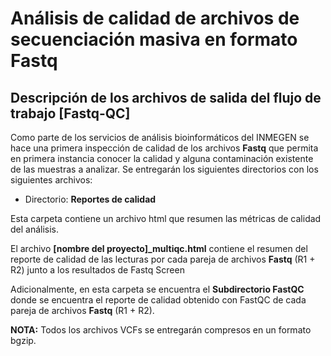 # Análisis de calidad de archivos de secuenciación masiva en formato Fastq

## Descripción de los archivos de salida del flujo de trabajo [Fastq-QC]

Como parte de los servicios de análisis bioinformáticos del INMEGEN se hace una primera inspección de calidad de los archivos **Fastq** que permita en primera instancia conocer la calidad y alguna contaminación existente de las muestras a analizar.
Se entregarán los siguientes directorios con los siguientes archivos:

- Directorio: **Reportes de calidad**

Esta carpeta contiene un archivo html que resumen las métricas de calidad del análisis.

El archivo **[nombre del proyecto]_multiqc.html** contiene el resumen del reporte de calidad de las lecturas por cada pareja de archivos **Fastq** (R1 + R2) junto a los resultados de Fastq Screen 

Adicionalmente, en esta carpeta se encuentra el **Subdirectorio FastQC** donde se encuentra el reporte de calidad obtenido con FastQC de cada pareja de archivos **Fastq** (R1 + R2). 

**NOTA:** Todos los archivos VCFs se entregarán compresos en un formato bgzip.
